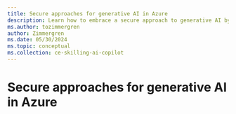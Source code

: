 ```yaml
---
title: Secure approaches for generative AI in Azure
description: Learn how to embrace a secure approach to generative AI by following the Microsoft Cloud Adoption Framework.
ms.author: tozimmergren
author: Zimmergren
ms.date: 05/30/2024
ms.topic: conceptual
ms.collection: ce-skilling-ai-copilot
---
```


# Secure approaches for generative AI in Azure

 <!--
- Security automation for and with AI (Defender, Sentinel, Policy, ...)
- Security monitoring for AI -> What should be captured in SIEM systems to allow for monitoring of AI systems?
- Auditing and logging for AI -> What should be logged and audited in AI systems?
- Security training -> Link back to Skills readiness
- Zero Trust and AI?
- Security posture for AI?

## Next steps

> [!div class="nextstepaction"]
> [Secure preparedness](./secure-preparedness.md) -->
